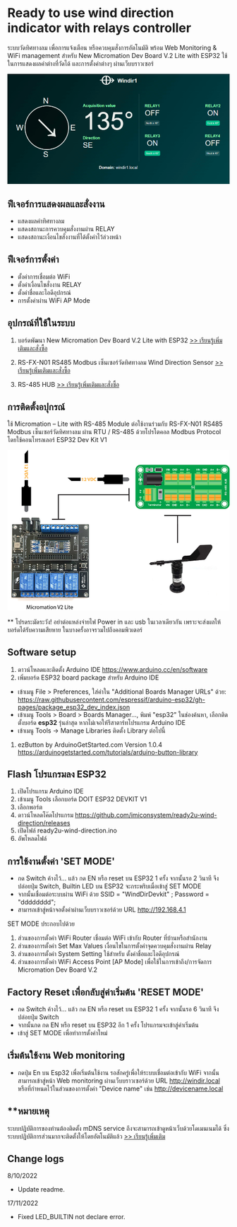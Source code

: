 # Ready to use wind direction indicator with relays controller

ระบบวัดทิศทางลม เพื่อการแจ้งเตือน หรือควบคุมสั่งการอัตโนมัติ พร้อม Web Monitoring & WiFi management สำหรับ New Micromation Dev Board V.2 Lite with ESP32 ใช้ในการแสดงผลค่าต่างที่วัดได้ และการตั้งค่าต่างๆ ผ่านเว็บบราวเซอร์

![wind direction indicator](https://github.com/imiconsystem/ready2u-wind-direction/blob/main/images/wind-dir-indicator-web.gif)


## ฟีเจอร์การแสดงผลและสั่งงาน
- แสดงผลค่าทิศทางลม
- แสดงสถานะการควบคุมสั่งงานผ่าน RELAY
- แสดงสถานะเงื่อนไขสั่งงานที่ได้ตั้งค่าไว้ล่วงหน้า

## ฟีเจอร์การตั้งค่า
- ตั้งค่าการเชื่อมต่อ WiFi
- ตั้งค่าเงื่อนไขสั่งงาน RELAY
- ตั้งค่าชื่อและไอดีอุปกรณ์
- การตั้งค่าผ่าน WiFi AP Mode


## อุปกรณ์ที่ใช้ในระบบ
1. บอร์ดพัฒนา New Micromation Dev Board V.2 Lite with ESP32 [>> เรียนรู้เพิ่มเติมและสั่งซื้อ](https://www.imiconsystem.com/product/new-micromation-dev-board-v-2-lite-with-esp32-and-enclosure/)

2. RS-FX-N01 RS485 Modbus เซ็นเซอร์วัดทิศทางลม Wind Direction Sensor [>> เรียนรู้เพิ่มเติมและสั่งซื้อ](https://www.imiconsystem.com/product/rs-fx-n01-rs485-%e0%b9%80%e0%b8%8b%e0%b9%87%e0%b8%99%e0%b9%80%e0%b8%8b%e0%b8%ad%e0%b8%a3%e0%b9%8c%e0%b8%a7%e0%b8%b1%e0%b8%94%e0%b8%97%e0%b8%b4%e0%b8%a8%e0%b8%97%e0%b8%b2%e0%b8%87%e0%b8%a5%e0%b8%a1/)

3. RS-485 HUB [>> เรียนรู้เพิ่มเติมและสั่งซื้อ](https://www.imiconsystem.com/product/rs-485-hub/)


## การติดตั้งอปุกรณ์

ใช้ Micromation – Lite with RS-485 Module ต่อใช้งานร่วมกับ RS-FX-N01 RS485 Modbus เซ็นเซอร์วัดทิศทางลม ผ่าน RTU / RS-485 ด้วยโปรโตคอล Modbus Protocol โดยใช้คอนโทรลเลอร์ ESP32 Dev Kit V1

![wind direction indicator](https://github.com/imiconsystem/ready2u-wind-direction/blob/main/images/wiring%20diagram.jpg)

** โปรดระมัดระวัง! อย่าต่อแหล่งจ่ายไฟ Power in และ usb ในเวลาเดียวกัน เพราะจะส่งผลให้บอร์ดได้รับความเสียหาย ในบางครั้งอาจรวมไปถึงคอมพิวเตอร์

## Software setup
1. ดาวน์โหลดและติดตั้ง Arduino IDE https://www.arduino.cc/en/software
2. เพิ่มบอร์ด ESP32 board package สำหรับ Arduino IDE
- เข้าเมนู File > Preferences, ใส่ค่าใน "Additional Boards Manager URLs" ด้วย: https://raw.githubusercontent.com/espressif/arduino-esp32/gh-pages/package_esp32_dev_index.json
- เข้าเมนู Tools > Board > Boards Manager..., พิมพ์ "esp32" ในช่องค้นหา, เลือกติดตั้งบอร์ด ****esp32**** รุ่นล่าสุด หากไม่เจอให้รีสาตาร์ทโปรแกรม Arduino IDE
- เข้าเมนู Tools -> Manage Libraries ติดตั้ง Library ต่อไปนี้
1. ezButton by ArduinoGetStarted.com Version 1.0.4 https://arduinogetstarted.com/tutorials/arduino-button-library

## Flash โปรแกรมลง ESP32
1. เปิดโปรแกรม Arduino IDE
2. เข้าเมนู Tools เลือกบอร์ด DOIT ESP32 DEVKIT V1
3. เลือกพอร์ต
3. ดาวน์โหลดโค๊ดโปรแกรม https://github.com/imiconsystem/ready2u-wind-direction/releases
4. เปิดไฟล์ ready2u-wind-direction.ino
6. อัพโหลดไฟล์


## การใช้งานตั้งค่า 'SET MODE' 
- กด Switch ค้างไว้… แล้ว กด EN หรือ reset บน ESP32 1 ครั้ง จากนั้นรอ 2 วินาที จึงปล่อยปุ่ม Switch, Builtin LED บน ESP32 จะกระพริบเมื่อเข้าสู่ SET MODE
- จากนั้นเชื่อมต่อระบบผ่าน WiFi ด้วย SSID = "WindDirDevkit" ; Password = "dddddddd";
- สามารถเข้าสู่หน้าจอตั้งค่าผ่านเว็บบราวเซอร์ด้วย URL http://192.168.4.1

SET MODE ประกอบไปด้วย

1. ส่วนของการตั้งค่า WiFi Router เชื่อมต่อ WiFi เข้ากับ Router ที่บ้านหรือสำนักงาน
2. ส่วนของการตั้งค่า Set Max Values เงื่อนไขในการตั้งค่าจุดควบคุมสั่งงานผ่าน Relay
3. ส่วนของการตั้งค่า System Setting ใช้สำหรับ ตั้งค่าชื่อและไอดีอุปกรณ์
4. ส่วนของการตั้งค่า WiFi Access Point [AP Mode] เพื่อใช้ในการเข้าถึง/การจัดการ Micromation Dev Board V.2

## Factory Reset เพื่อกลับสู่ค่าเริ่มต้น 'RESET MODE'

- กด Switch ค้างไว้… แล้ว กด EN หรือ reset บน ESP32 1 ครั้ง จากนั้นรอ 6 วินาที จึงปล่อยปุ่ม Switch
- จากนั้นกด กด EN หรือ reset บน ESP32 อีก 1 ครั้ง โปรแกรมจะเข้าสู่ค่าเริ่มต้น
- เข้าสู่ SET MODE เพื่อทำการตั้งค่าใหม่

## เริ่มต้นใช้งาน Web monitoring
- กดปุ่ม En บน Esp32 เพื่อเริ่มต้นใช้งาน รอสักครู่เพื่อให้ระบบเชื่อมต่อเข้ากับ WiFi จากนั้นสามารถเข้าสู่หน้า Web monitoring ผ่านเว็บบราวเซอร์ด้วย URL http://windir.local หรือที่กำหนดไว้ในส่วนของการตั้งค่า "Device name" เช่น http://devicename.local

## **หมายเหตุ

ระบบปฏิบัติการของท่านต้องติดตั้ง mDNS service ถึงจะสามารถเข้าดูหน้าเว็บด้วยโดเมนเนมได้ ซึ่งระบบปฏิบัติการส่วนมากจะติดตั้งให้โดยอัตโนมัติแล้ว  [>> เรียนรู้เพิ่มเติม](https://espressif.github.io/esp-protocols/mdns/en/index.html)


## Change logs
8/10/2022
- Update readme.

17/11/2022
- Fixed LED_BUILTIN not declare error.